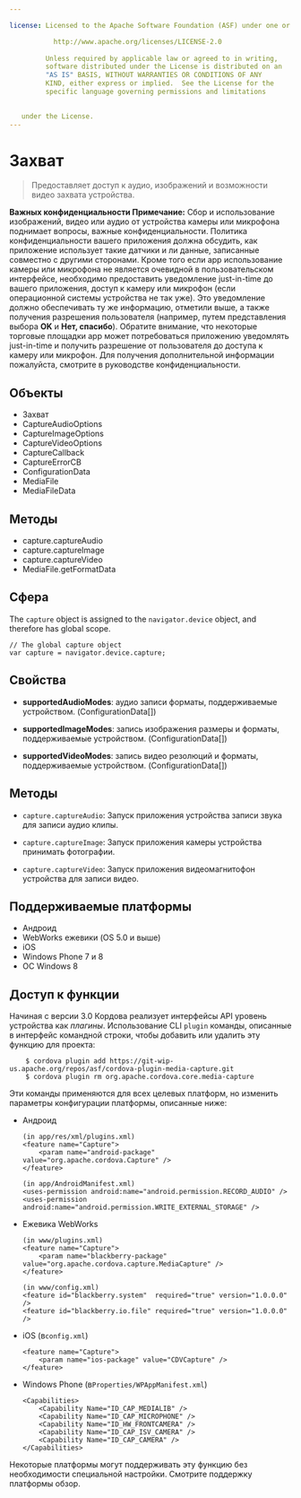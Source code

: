 ```yaml
---

license: Licensed to the Apache Software Foundation (ASF) under one or more contributor license agreements. See the NOTICE file distributed with this work for additional information regarding copyright ownership. The ASF licenses this file to you under the Apache License, Version 2.0 (the "License"); you may not use this file except in compliance with the License. You may obtain a copy of the License at

           http://www.apache.org/licenses/LICENSE-2.0
    
         Unless required by applicable law or agreed to in writing,
         software distributed under the License is distributed on an
         "AS IS" BASIS, WITHOUT WARRANTIES OR CONDITIONS OF ANY
         KIND, either express or implied.  See the License for the
         specific language governing permissions and limitations
    

   under the License.
---
```


# Захват

> Предоставляет доступ к аудио, изображений и возможности видео захвата устройства.

**Важных конфиденциальности Примечание:** Сбор и использование изображений, видео или аудио от устройства камеры или микрофона поднимает вопросы, важные конфиденциальности. Политика конфиденциальности вашего приложения должна обсудить, как приложение использует такие датчики и ли данные, записанные совместно с другими сторонами. Кроме того если app использование камеры или микрофона не является очевидной в пользовательском интерфейсе, необходимо предоставить уведомление just-in-time до вашего приложения, доступ к камеру или микрофон (если операционной системы устройства не так уже). Это уведомление должно обеспечивать ту же информацию, отметили выше, а также получения разрешения пользователя (например, путем представления выбора **OK** и **Нет, спасибо**). Обратите внимание, что некоторые торговые площадки app может потребоваться приложению уведомлять just-in-time и получить разрешение от пользователя до доступа к камеру или микрофон. Для получения дополнительной информации пожалуйста, смотрите в руководстве конфиденциальности.

## Объекты

*   Захват
*   CaptureAudioOptions
*   CaptureImageOptions
*   CaptureVideoOptions
*   CaptureCallback
*   CaptureErrorCB
*   ConfigurationData
*   MediaFile
*   MediaFileData

## Методы

*   capture.captureAudio
*   capture.captureImage
*   capture.captureVideo
*   MediaFile.getFormatData

## Сфера

The `capture` object is assigned to the `navigator.device` object, and therefore has global scope.

    // The global capture object
    var capture = navigator.device.capture;
    

## Свойства

*   **supportedAudioModes**: аудио записи форматы, поддерживаемые устройством. (ConfigurationData[])

*   **supportedImageModes**: запись изображения размеры и форматы, поддерживаемые устройством. (ConfigurationData[])

*   **supportedVideoModes**: запись видео резолюций и форматы, поддерживаемые устройством. (ConfigurationData[])

## Методы

*   `capture.captureAudio`: Запуск приложения устройства записи звука для записи аудио клипы.

*   `capture.captureImage`: Запуск приложения камеры устройства принимать фотографии.

*   `capture.captureVideo`: Запуск приложения видеомагнитофон устройства для записи видео.

## Поддерживаемые платформы

*   Андроид
*   WebWorks ежевики (OS 5.0 и выше)
*   iOS
*   Windows Phone 7 и 8
*   ОС Windows 8

## Доступ к функции

Начиная с версии 3.0 Кордова реализует интерфейсы API уровень устройства как *плагины*. Использование CLI `plugin` команды, описанные в интерфейс командной строки, чтобы добавить или удалить эту функцию для проекта:

        $ cordova plugin add https://git-wip-us.apache.org/repos/asf/cordova-plugin-media-capture.git
        $ cordova plugin rm org.apache.cordova.core.media-capture
    

Эти команды применяются для всех целевых платформ, но изменить параметры конфигурации платформы, описанные ниже:

*   Андроид
    
        (in app/res/xml/plugins.xml)
        <feature name="Capture">
            <param name="android-package" value="org.apache.cordova.Capture" />
        </feature>
        
        (in app/AndroidManifest.xml)
        <uses-permission android:name="android.permission.RECORD_AUDIO" />
        <uses-permission android:name="android.permission.WRITE_EXTERNAL_STORAGE" />
        

*   Ежевика WebWorks
    
        (in www/plugins.xml)
        <feature name="Capture">
            <param name="blackberry-package" value="org.apache.cordova.capture.MediaCapture" />
        </feature>
        
        (in www/config.xml)
        <feature id="blackberry.system"  required="true" version="1.0.0.0" />
        <feature id="blackberry.io.file" required="true" version="1.0.0.0" />
        

*   iOS (в`config.xml`)
    
        <feature name="Capture">
            <param name="ios-package" value="CDVCapture" />
        </feature>
        

*   Windows Phone (в`Properties/WPAppManifest.xml`)
    
        <Capabilities>
            <Capability Name="ID_CAP_MEDIALIB" />
            <Capability Name="ID_CAP_MICROPHONE" />
            <Capability Name="ID_HW_FRONTCAMERA" />
            <Capability Name="ID_CAP_ISV_CAMERA" />
            <Capability Name="ID_CAP_CAMERA" />
        </Capabilities>
        

Некоторые платформы могут поддерживать эту функцию без необходимости специальной настройки. Смотрите поддержку платформы обзор.